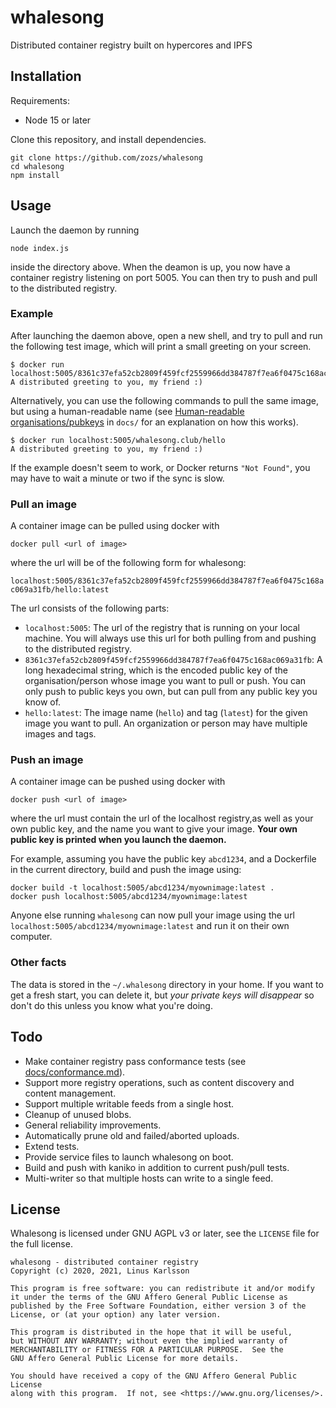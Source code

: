 # whalesong

Distributed container registry built on hypercores and IPFS

## Installation

Requirements:

* Node 15 or later

Clone this repository, and install dependencies.

```
git clone https://github.com/zozs/whalesong
cd whalesong
npm install
```

## Usage

Launch the daemon by running

`node index.js`

inside the directory above. When the deamon is up, you now have a container registry listening on port 5005. You can then try to push and pull to the distributed registry.

### Example

After launching the daemon above, open a new shell, and try to pull and run the following test image, which will print a small greeting on your screen.

```
$ docker run localhost:5005/8361c37efa52cb2809f459fcf2559966dd384787f7ea6f0475c168ac069a31fb/hello:latest
A distributed greeting to you, my friend :)
```

Alternatively, you can use the following commands to pull the same image, but using a human-readable name (see [Human-readable organisations/pubkeys](docs/human-readable-organisations.md) in `docs/` for an explanation on how this works).

```
$ docker run localhost:5005/whalesong.club/hello
A distributed greeting to you, my friend :)
```

If the example doesn't seem to work, or Docker returns `"Not Found"`, you may have to wait a minute or two if the sync is slow.

### Pull an image

A container image can be pulled using docker with

`docker pull <url of image>`

where the url will be of the following form for whalesong:

`localhost:5005/8361c37efa52cb2809f459fcf2559966dd384787f7ea6f0475c168ac069a31fb/hello:latest`

The url consists of the following parts:

* `localhost:5005`: The url of the registry that is running on your local machine. You will always use this url for both pulling from and pushing to the distributed registry.
* `8361c37efa52cb2809f459fcf2559966dd384787f7ea6f0475c168ac069a31fb`: A long hexadecimal string, which is the encoded public key of the organisation/person whose image you want to pull or push. You can only push to public keys you own, but can pull from any public key you know of.
* `hello:latest`: The image name (`hello`) and tag (`latest`) for the given image you want to pull. An organization or person may have multiple images and tags.

### Push an image

A container image can be pushed using docker with

`docker push <url of image>`

where the url must contain the url of the localhost registry,as well as your own public key, and the name you want to give your image. **Your own public key is printed when you launch the daemon.**

For example, assuming you have the public key `abcd1234`, and a Dockerfile in the current directory, build and push the image using:

```
docker build -t localhost:5005/abcd1234/myownimage:latest .
docker push localhost:5005/abcd1234/myownimage:latest
```

Anyone else running `whalesong` can now pull your image using the url `localhost:5005/abcd1234/myownimage:latest` and run it on their own computer.

### Other facts

The data is stored in the `~/.whalesong` directory in your home.
If you want to get a fresh start, you can delete it, but _your private keys will disappear_ so don't do this unless you know what you're doing.

## Todo

* Make container registry pass conformance tests (see [docs/conformance.md](docs/conformance.md)).
* Support more registry operations, such as content discovery and content management.
* Support multiple writable feeds from a single host.
* Cleanup of unused blobs.
* General reliability improvements.
* Automatically prune old and failed/aborted uploads.
* Extend tests.
* Provide service files to launch whalesong on boot.
* Build and push with kaniko in addition to current push/pull tests.
* Multi-writer so that multiple hosts can write to a single feed.

## License

Whalesong is licensed under GNU AGPL v3 or later, see the `LICENSE` file for the full license.

```
whalesong - distributed container registry
Copyright (c) 2020, 2021, Linus Karlsson

This program is free software: you can redistribute it and/or modify
it under the terms of the GNU Affero General Public License as
published by the Free Software Foundation, either version 3 of the
License, or (at your option) any later version.

This program is distributed in the hope that it will be useful,
but WITHOUT ANY WARRANTY; without even the implied warranty of
MERCHANTABILITY or FITNESS FOR A PARTICULAR PURPOSE.  See the
GNU Affero General Public License for more details.

You should have received a copy of the GNU Affero General Public License
along with this program.  If not, see <https://www.gnu.org/licenses/>.
```
